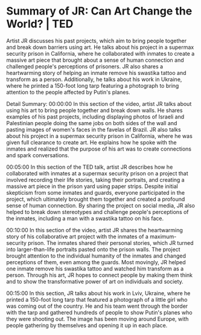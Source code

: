 # Summary of JR: Can Art Change the World? | TED

Artist JR discusses his past projects, which aim to bring people together and break down barriers using art. He talks about his project in a supermax security prison in California, where he collaborated with inmates to create a massive art piece that brought about a sense of human connection and challenged people's perceptions of prisoners. JR also shares a heartwarming story of helping an inmate remove his swastika tattoo and transform as a person. Additionally, he talks about his work in Ukraine, where he printed a 150-foot long tarp featuring a photograph to bring attention to the people affected by Putin's planes.

Detail Summary: 
00:00:00
In this section of the video, artist JR talks about using his art to bring people together and break down walls. He shares examples of his past projects, including displaying photos of Israeli and Palestinian people doing the same jobs on both sides of the wall and pasting images of women's faces in the favelas of Brazil. JR also talks about his project in a supermax security prison in California, where he was given full clearance to create art. He explains how he spoke with the inmates and realized that the purpose of his art was to create connections and spark conversations.

00:05:00
In this section of the TED talk, artist JR describes how he collaborated with inmates at a supermax security prison on a project that involved recording their life stories, taking their portraits, and creating a massive art piece in the prison yard using paper strips. Despite initial skepticism from some inmates and guards, everyone participated in the project, which ultimately brought them together and created a profound sense of human connection. By sharing the project on social media, JR also helped to break down stereotypes and challenge people's perceptions of the inmates, including a man with a swastika tattoo on his face.

00:10:00
In this section of the video, artist JR shares the heartwarming story of his collaborative art project with the inmates of a maximum-security prison. The inmates shared their personal stories, which JR turned into larger-than-life portraits pasted onto the prison walls. The project brought attention to the individual humanity of the inmates and changed perceptions of them, even among the guards. Most movingly, JR helped one inmate remove his swastika tattoo and watched him transform as a person. Through his art, JR hopes to connect people by making them think and to show the transformative power of art on individuals and society.

00:15:00
In this section, JR talks about his work in Lviv, Ukraine, where he printed a 150-foot long tarp that featured a photograph of a little girl who was coming out of the country. He and his team went through the border with the tarp and gathered hundreds of people to show Putin's planes who they were shooting out. The image has been moving around Europe, with people gathering by themselves and opening it up in each place.

